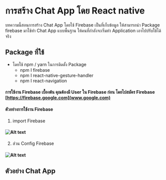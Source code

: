 # การสร้าง Chat App โดย React native
   บทความนี้สอนการสร้าง Chat App โดยใช้ Firebase เป็นที่เก็บข้อมูล ให้สามารถนำ Package firebase มาใช้ทำ Chat App แบบพื้นฐาน ให้คนที่กำลังจะเริ่มทำ Application เอาไปปรับใช้ได้จริง
  
## Package ที่ใช้

* โดยใช้ npm / yarn ในการติดตั้ง Package
  * npm I firebase	
  * npm I  react-native-gesture-handler
  * npm I react-navigation
#### การใช้งาน Firebase เบื้องต้น คุณต้องมี User ใน Firebase ก่อน โดยไปสมัคร Firebase [https://firebase.google.com](www.google.com)

#### ตัวอย่างการใช้งาน Firebase 

1. import Firebase
#### ![Alt text](https://www.img.in.th/images/7061c5a843d64d7ab5f90ae4f08bea86.png)
2. ส่วน Config Firebase
#### ![Alt text](https://www.img.in.th/images/af52f51d20939184e3e320bccc14d8b4.png)

## ตัวอย่าง Chat App 
